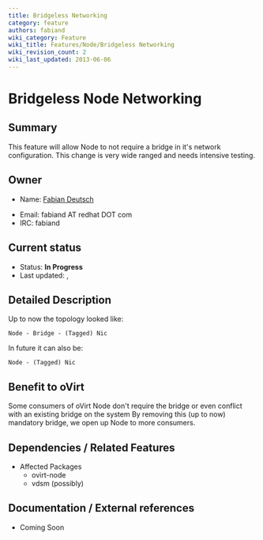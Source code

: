 ```yaml
---
title: Bridgeless Networking
category: feature
authors: fabiand
wiki_category: Feature
wiki_title: Features/Node/Bridgeless Networking
wiki_revision_count: 2
wiki_last_updated: 2013-06-06
---
```


# Bridgeless Node Networking

## Summary

This feature will allow Node to not require a bridge in it's network configuration. This change is very wide ranged and needs intensive testing.

## Owner

*   Name: [ Fabian Deutsch](User:fabiand)

<!-- -->

*   Email: fabiand AT redhat DOT com
*   IRC: fabiand

## Current status

*   Status: **In Progress**
*   Last updated: ,

## Detailed Description

Up to now the topology looked like:

    Node - Bridge - (Tagged) Nic

In future it can also be:

    Node - (Tagged) Nic

## Benefit to oVirt

Some consumers of oVirt Node don't require the bridge or even conflict with an existing bridge on the system By removing this (up to now) mandatory bridge, we open up Node to more consumers.

## Dependencies / Related Features

*   Affected Packages
    -   ovirt-node
    -   vdsm (possibly)

## Documentation / External references

*   Coming Soon




